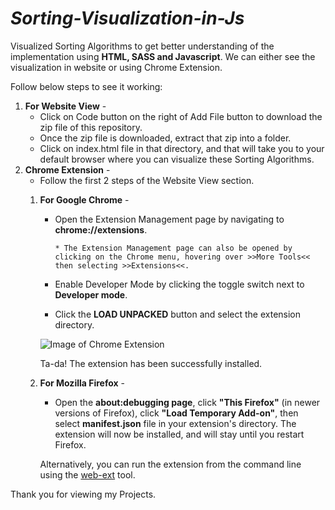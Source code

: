 # _Sorting-Visualization-in-Js_
Visualized Sorting Algorithms to get better understanding of the implementation using **HTML, SASS and Javascript**. We can either see the visualization in website or using Chrome Extension.

Follow below steps to see it working:
1. **For Website View** - 
   * Click on Code button on the right of Add File button to download the zip file of this repository.
   * Once the zip file is downloaded, extract that zip into a folder.
   * Click on index.html file in that directory, and that will take you to your default browser where you can visualize these Sorting Algorithms. 
2. **Chrome Extension** - 
   * Follow the first 2 steps of the Website View section.
   1. **For Google Chrome** - 
      * Open the Extension Management page by navigating to **chrome://extensions**.
      
            * The Extension Management page can also be opened by clicking on the Chrome menu, hovering over >>More Tools<< then selecting >>Extensions<<.
      * Enable Developer Mode by clicking the toggle switch next to **Developer mode**. 
      * Click the **LOAD UNPACKED** button and select the extension directory.
      
      ![Image of Chrome Extension](https://developer.chrome.com/static/images/get_started/load_extension.png)
      
      Ta-da! The extension has been successfully installed. 

   2. **For Mozilla Firefox** -
      * Open the **about:debugging page**, click **"This Firefox"** (in newer versions of Firefox), click **"Load Temporary Add-on"**, then select **manifest.json** file in your extension's directory.
      The extension will now be installed, and will stay until you restart Firefox.

      Alternatively, you can run the extension from the command line using the [web-ext](https://extensionworkshop.com/documentation/develop/getting-started-with-web-ext/) tool.
      
Thank you for viewing my Projects. 

     
